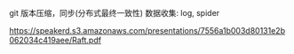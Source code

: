 git 版本压缩，同步(分布式最终一致性)
数据收集: log, spider

https://speakerd.s3.amazonaws.com/presentations/7556a1b003d80131e2b062034c419aee/Raft.pdf
